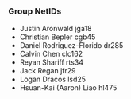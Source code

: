 ### Group NetIDs

- Justin Aronwald jga18
- Christian Bepler cgb45
- Daniel Rodriguez-Florido dr285
- Calvin Chen clc162
- Reyan Shariff rts34
- Jack Regan jfr29
- Logan Dracos lsd25
- Hsuan-Kai (Aaron) Liao hl475